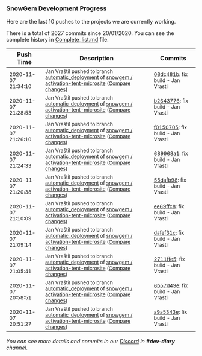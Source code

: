 
### SnowGem Development Progress

Here are the last 10 pushes to the projects we are currently working.

There is a total of 2627 commits since 20/01/2020. You can see the complete history in
 [Complete_list.md](Complete_list.md) file.

| Push Time | Description | Commits |
| --- | --- | --- |
| <sub>2020-11-07 21:34:10</sub> | <sub>Jan Vraštil pushed to branch [automatic\_deployment](https://gitlab.com/snowgem/activation-tent-microsite/commits/automatic_deployment) of [snowgem / activation\-tent\-microsite](https://gitlab.com/snowgem/activation-tent-microsite) ([Compare changes](https://gitlab.com/snowgem/activation-tent-microsite/compare/b264377641747d6b90679ea5fe26a9d422f47e78...06dc481bd1e9900e3f80039371dc2b10c5ee0e6b))</sub> | <sub>[06dc481b](https://gitlab.com/snowgem/activation-tent-microsite/-/commit/06dc481bd1e9900e3f80039371dc2b10c5ee0e6b): fix build - Jan Vrastil</sub> |
| <sub>2020-11-07 21:28:53</sub> | <sub>Jan Vraštil pushed to branch [automatic\_deployment](https://gitlab.com/snowgem/activation-tent-microsite/commits/automatic_deployment) of [snowgem / activation\-tent\-microsite](https://gitlab.com/snowgem/activation-tent-microsite) ([Compare changes](https://gitlab.com/snowgem/activation-tent-microsite/compare/f015070560c804f0f7729cbdd970e9753aa99cb1...b264377641747d6b90679ea5fe26a9d422f47e78))</sub> | <sub>[b2643776](https://gitlab.com/snowgem/activation-tent-microsite/-/commit/b264377641747d6b90679ea5fe26a9d422f47e78): fix build - Jan Vrastil</sub> |
| <sub>2020-11-07 21:26:10</sub> | <sub>Jan Vraštil pushed to branch [automatic\_deployment](https://gitlab.com/snowgem/activation-tent-microsite/commits/automatic_deployment) of [snowgem / activation\-tent\-microsite](https://gitlab.com/snowgem/activation-tent-microsite) ([Compare changes](https://gitlab.com/snowgem/activation-tent-microsite/compare/689968a121c4fb3d7cc6041d3fd3b3868f2d6dd1...f015070560c804f0f7729cbdd970e9753aa99cb1))</sub> | <sub>[f0150705](https://gitlab.com/snowgem/activation-tent-microsite/-/commit/f015070560c804f0f7729cbdd970e9753aa99cb1): fix build - Jan Vrastil</sub> |
| <sub>2020-11-07 21:24:33</sub> | <sub>Jan Vraštil pushed to branch [automatic\_deployment](https://gitlab.com/snowgem/activation-tent-microsite/commits/automatic_deployment) of [snowgem / activation\-tent\-microsite](https://gitlab.com/snowgem/activation-tent-microsite) ([Compare changes](https://gitlab.com/snowgem/activation-tent-microsite/compare/55dafb98d4b09c3dd91851521afe6626802512b6...689968a121c4fb3d7cc6041d3fd3b3868f2d6dd1))</sub> | <sub>[689968a1](https://gitlab.com/snowgem/activation-tent-microsite/-/commit/689968a121c4fb3d7cc6041d3fd3b3868f2d6dd1): fix build - Jan Vrastil</sub> |
| <sub>2020-11-07 21:20:38</sub> | <sub>Jan Vraštil pushed to branch [automatic\_deployment](https://gitlab.com/snowgem/activation-tent-microsite/commits/automatic_deployment) of [snowgem / activation\-tent\-microsite](https://gitlab.com/snowgem/activation-tent-microsite) ([Compare changes](https://gitlab.com/snowgem/activation-tent-microsite/compare/ee69ffc896bbf18b4ca36d25d9fcae4c61661ff3...55dafb98d4b09c3dd91851521afe6626802512b6))</sub> | <sub>[55dafb98](https://gitlab.com/snowgem/activation-tent-microsite/-/commit/55dafb98d4b09c3dd91851521afe6626802512b6): fix build - Jan Vrastil</sub> |
| <sub>2020-11-07 21:10:09</sub> | <sub>Jan Vraštil pushed to branch [automatic\_deployment](https://gitlab.com/snowgem/activation-tent-microsite/commits/automatic_deployment) of [snowgem / activation\-tent\-microsite](https://gitlab.com/snowgem/activation-tent-microsite) ([Compare changes](https://gitlab.com/snowgem/activation-tent-microsite/compare/dafef31cd92fdb8115ac87e2849ab63348dd9548...ee69ffc896bbf18b4ca36d25d9fcae4c61661ff3))</sub> | <sub>[ee69ffc8](https://gitlab.com/snowgem/activation-tent-microsite/-/commit/ee69ffc896bbf18b4ca36d25d9fcae4c61661ff3): fix build - Jan Vrastil</sub> |
| <sub>2020-11-07 21:09:14</sub> | <sub>Jan Vraštil pushed to branch [automatic\_deployment](https://gitlab.com/snowgem/activation-tent-microsite/commits/automatic_deployment) of [snowgem / activation\-tent\-microsite](https://gitlab.com/snowgem/activation-tent-microsite) ([Compare changes](https://gitlab.com/snowgem/activation-tent-microsite/compare/2711ffe5049a48ee968628fed32041555ca6f8d7...dafef31cd92fdb8115ac87e2849ab63348dd9548))</sub> | <sub>[dafef31c](https://gitlab.com/snowgem/activation-tent-microsite/-/commit/dafef31cd92fdb8115ac87e2849ab63348dd9548): fix build - Jan Vrastil</sub> |
| <sub>2020-11-07 21:05:41</sub> | <sub>Jan Vraštil pushed to branch [automatic\_deployment](https://gitlab.com/snowgem/activation-tent-microsite/commits/automatic_deployment) of [snowgem / activation\-tent\-microsite](https://gitlab.com/snowgem/activation-tent-microsite) ([Compare changes](https://gitlab.com/snowgem/activation-tent-microsite/compare/6b57d49ef81c5ec5d2054071e92a3711eac0ce13...2711ffe5049a48ee968628fed32041555ca6f8d7))</sub> | <sub>[2711ffe5](https://gitlab.com/snowgem/activation-tent-microsite/-/commit/2711ffe5049a48ee968628fed32041555ca6f8d7): fix build - Jan Vrastil</sub> |
| <sub>2020-11-07 20:58:51</sub> | <sub>Jan Vraštil pushed to branch [automatic\_deployment](https://gitlab.com/snowgem/activation-tent-microsite/commits/automatic_deployment) of [snowgem / activation\-tent\-microsite](https://gitlab.com/snowgem/activation-tent-microsite) ([Compare changes](https://gitlab.com/snowgem/activation-tent-microsite/compare/a9a5343eef62ba5ed586705f0f8816c42c50b74f...6b57d49ef81c5ec5d2054071e92a3711eac0ce13))</sub> | <sub>[6b57d49e](https://gitlab.com/snowgem/activation-tent-microsite/-/commit/6b57d49ef81c5ec5d2054071e92a3711eac0ce13): fix build - Jan Vrastil</sub> |
| <sub>2020-11-07 20:51:27</sub> | <sub>Jan Vraštil pushed to branch [automatic\_deployment](https://gitlab.com/snowgem/activation-tent-microsite/commits/automatic_deployment) of [snowgem / activation\-tent\-microsite](https://gitlab.com/snowgem/activation-tent-microsite) ([Compare changes](https://gitlab.com/snowgem/activation-tent-microsite/compare/f9b6be2afbdb7f8daba71594947eb098ad9509f4...a9a5343eef62ba5ed586705f0f8816c42c50b74f))</sub> | <sub>[a9a5343e](https://gitlab.com/snowgem/activation-tent-microsite/-/commit/a9a5343eef62ba5ed586705f0f8816c42c50b74f): fix build - Jan Vrastil</sub> |

_You can see more details and commits in our [Discord](https://discord.gg/zumGnbg) in **#dev-diary** channel._
